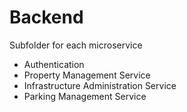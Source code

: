 # Backend

Subfolder for each microservice

- Authentication
- Property Management Service
- Infrastructure Administration Service
- Parking Management Service